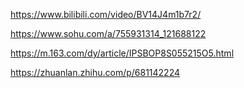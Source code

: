 https://www.bilibili.com/video/BV14J4m1b7r2/

https://www.sohu.com/a/755931314_121688122

https://m.163.com/dy/article/IPSBOP8S055215O5.html

https://zhuanlan.zhihu.com/p/681142224